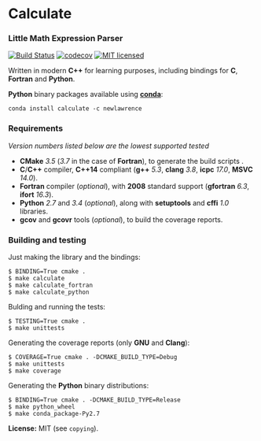 # Calculate


### Little Math Expression Parser

[![Build Status](https://travis-ci.org/newlawrence/Calculate.svg?branch=master)](https://travis-ci.org/newlawrence/Calculate)
[![codecov](https://codecov.io/gh/newlawrence/Calculate/branch/master/graph/badge.svg)](https://codecov.io/gh/newlawrence/Calculate)
[![MIT licensed](https://img.shields.io/badge/license-MIT-blue.svg)](https://github.com/newlawrence/Calculate/blob/7f96b434dd77461f17a71f3fe3025c21b73ed0d0/copying)

Written in modern **C++** for learning purposes, including bindings for **C**, **Fortran** and **Python**.

**Python** binary packages available using [**conda**](https://anaconda.org/newlawrence/calculate/files):

```
conda install calculate -c newlawrence
```


### Requirements

*Version numbers listed below are the lowest supported tested*

* **CMake** *3.5* (*3.7* in the case of **Fortran**), to generate the build scripts .
* **C**/**C++** compiler, **C++14** compliant (**g++** *5.3*, **clang** *3.8*, **icpc** *17.0*, **MSVC** *14.0*).
* **Fortran** compiler (*optional*), with **2008** standard support (**gfortran** *6.3*, **ifort** *16.3*).
* **Python** *2.7* and *3.4* (*optional*), along with **setuptools** and **cffi** *1.0* libraries.
* **gcov** and **gcovr** tools (*optional*), to build the coverage reports.


### Building and testing

Just making the library and the bindings:

```
$ BINDING=True cmake .
$ make calculate
$ make calculate_fortran
$ make calculate_python
```

Bulding and running the tests:

```
$ TESTING=True cmake .
$ make unittests
```

Generating the coverage reports (only **GNU** and **Clang**):

```
$ COVERAGE=True cmake . -DCMAKE_BUILD_TYPE=Debug
$ make unittests
$ make coverage
```

Generating the **Python** binary distributions:

```
$ BINDING=True cmake . -DCMAKE_BUILD_TYPE=Release
$ make python_wheel
$ make conda_package-Py2.7

```

**License:** MIT (see `copying`).

